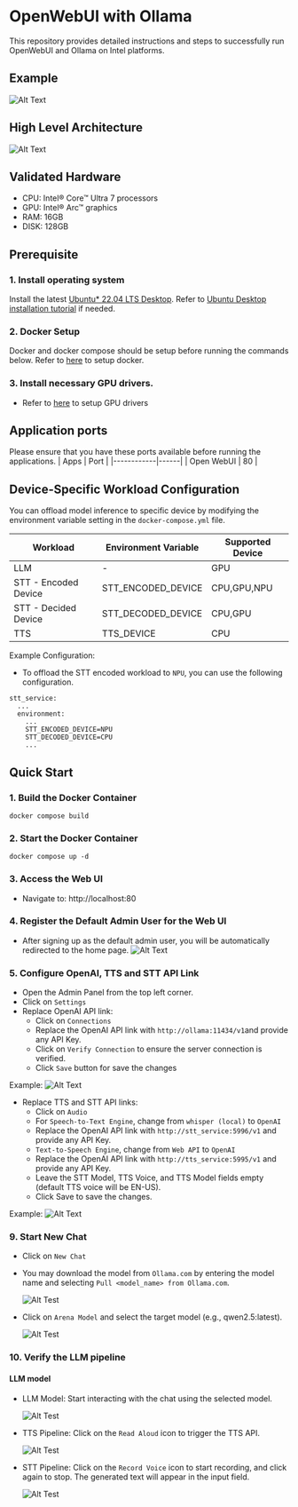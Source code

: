 # OpenWebUI with Ollama
This repository provides detailed instructions and steps to successfully run OpenWebUI and Ollama on Intel platforms.

## Example
![Alt Text](./assets/example.gif)

## High Level Architecture
![Alt Text](./assets/openwebui-ollama-architecture-diagram.png)

## Validated Hardware
* CPU: Intel® Core™ Ultra 7 processors
* GPU: Intel® Arc™ graphics
* RAM: 16GB
* DISK: 128GB

## Prerequisite
### 1. Install operating system
Install the latest [Ubuntu* 22.04 LTS Desktop](https://releases.ubuntu.com/jammy/). Refer to [Ubuntu Desktop installation tutorial](https://ubuntu.com/tutorials/install-ubuntu-desktop#1-overview) if needed.

### 2. Docker Setup
Docker and docker compose should be setup before running the commands below. Refer to [here](https://docs.docker.com/engine/install/) to setup docker.

### 3. Install necessary GPU drivers.
   - Refer to [here](../../../gpu/arc/dg2/README.md) to setup GPU drivers

## Application ports
Please ensure that you have these ports available before running the applications.
| Apps       | Port |
|------------|------|
| Open WebUI |  80  |

## Device-Specific Workload Configuration
You can offload model inference to specific device by modifying the environment variable setting in the `docker-compose.yml` file.

| Workload             | Environment Variable |Supported Device        | 
|----------------------|----------------------|-------------------------|
| LLM                  |            -         |        GPU              |
| STT - Encoded Device | STT_ENCODED_DEVICE   | CPU,GPU,NPU             | 
| STT - Decided Device | STT_DECODED_DEVICE   | CPU,GPU                 |
| TTS                  | TTS_DEVICE           | CPU                     |

Example Configuration:

* To offload the STT encoded workload to `NPU`, you can use the following configuration.

```
stt_service:
  ...
  environment:
    ...
    STT_ENCODED_DEVICE=NPU
    STT_DECODED_DEVICE=CPU
    ...
```


## Quick Start
### 1. Build the Docker Container
```
docker compose build
```

### 2. Start the Docker Container
```
docker compose up -d
```
### 3. Access the Web UI
* Navigate to: http://localhost:80

### 4. Register the Default Admin User for the Web UI
* After signing up as the default admin user, you will be automatically redirected to the home page.
![Alt Text](./assets/signup.png)

### 5. Configure OpenAI, TTS and STT API Link
* Open the Admin Panel from the top left corner.
* Click on `Settings`
* Replace OpenAI API link:
    * Click on `Connections`
    * Replace the OpenAI API link with `http://ollama:11434/v1`and provide any API Key.
    * Click on `Verify Connection` to ensure the server connection is verified.
    * Click `Save` button for save the changes

Example:
![Alt Text](./assets/connection-settings.png)

* Replace TTS and STT API links:
    * Click on `Audio`
    * For `Speech-to-Text Engine`, change from `whisper (local)` to `OpenAI`
    * Replace the OpenAI API link with `http://stt_service:5996/v1` and provide any API Key.
    * `Text-to-Speech Engine`, change from `Web API` to `OpenAI`
    * Replace the OpenAI API link with `http://tts_service:5995/v1` and provide any API Key.
    * Leave the STT Model, TTS Voice, and TTS Model fields empty (default TTS voice will be EN-US).
    * Click Save to save the changes.

Example:
![Alt Text](./assets/audio-config.png)


### 9. Start New Chat
* Click on `New Chat`
* You may download the model from `Ollama.com` by entering the model name and selecting `Pull <model_name> from Ollama.com`.

    ![Alt Test](./assets/download-model.png)
* Click on `Arena Model` and select the target model (e.g., qwen2.5:latest).

    ![Alt Test](./assets/new-chat.png)

### 10. Verify the LLM pipeline
#### LLM model
* LLM Model: Start interacting with the chat using the selected model.

    ![Alt Test](./assets/llm-interaction.gif)
* TTS Pipeline: Click on the `Read Aloud` icon to trigger the TTS API.

    ![Alt Test](./assets/tts-icon.png)
* STT Pipeline: Click on the `Record Voice` icon to start recording, and click again to stop. The generated text will appear in the input field.

    ![Alt Test](./assets/stt-example.gif)
